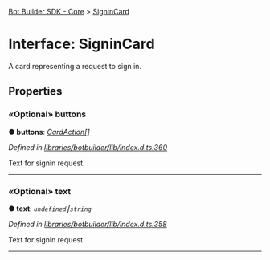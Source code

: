 [Bot Builder SDK - Core](../README.md) > [SigninCard](../interfaces/botbuilder.signincard.md)



# Interface: SigninCard


A card representing a request to sign in.


## Properties
<a id="buttons"></a>

### «Optional» buttons

**●  buttons**:  *[CardAction](botbuilder.cardaction.md)[]* 

*Defined in [libraries/botbuilder/lib/index.d.ts:360](https://github.com/Microsoft/botbuilder-js/blob/5422076/libraries/botbuilder/lib/index.d.ts#L360)*



Text for signin request.




___

<a id="text"></a>

### «Optional» text

**●  text**:  *`undefined`⎮`string`* 

*Defined in [libraries/botbuilder/lib/index.d.ts:358](https://github.com/Microsoft/botbuilder-js/blob/5422076/libraries/botbuilder/lib/index.d.ts#L358)*



Text for signin request.




___



